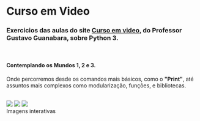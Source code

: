 <div> 
  <h1>Curso em Video</h1>
  <h3>Exercicios das aulas do site <a href="https://www.cursoemvideo.com" target="_blank">Curso em video</a>, do Professor Gustavo Guanabara, sobre Python 3. </h3><br>
 
  <h4>Contemplando os Mundos 1, 2 e 3.</h4>
  <p> Onde percorremos desde os comandos mais básicos, como o <b>"Print"</b>, até assuntos mais complexos como modularização, funções, e bibliotecas.</p>
<br>
</div>

<div>
<a href= "https://www.cursoemvideo.com/curso/python-3-mundo-1/"> <img src="https://www.cursoemvideo.com/wp-content/uploads/2019/09/Python3%E2%80%93Mundo1-300x300.png"></a>
<a href= "https://www.cursoemvideo.com/curso/python-3-mundo-2/"><img src="https://www.cursoemvideo.com/wp-content/uploads/2019/09/Python3%E2%80%93Mundo2-300x300.png"></a>
<a href= "https://www.cursoemvideo.com/curso/python-3-mundo-3/"><img src="https://www.cursoemvideo.com/wp-content/uploads/2019/09/Python3%E2%80%93Mundo3-300x300.png"></a><br>
<span>Imagens interativas</span>
</div>
